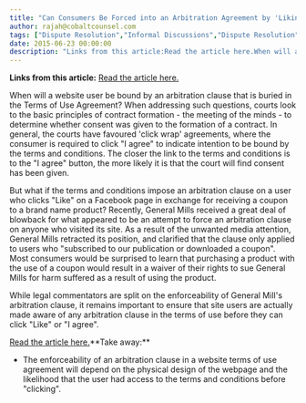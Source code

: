 ```yaml
---
title: "Can Consumers Be Forced into an Arbitration Agreement by 'Liking' a Brand on Facebook and Receiving a Coupon?"
author: rajah@cobaltcounsel.com
tags: ["Dispute Resolution","Informal Discussions","Dispute Resolution","Rajah"]
date: 2015-06-23 00:00:00
description: "Links from this article:Read the article here.When will a website user be bound by an arbitration clause that is buried in the Terms of Use A..."
---
```


**Links from this article:**
[Read the article here.](http://www.jdsupra.com/legalnews/how-to-enforce-terms-of-service-for-onli-41274/?)

When will a website user be bound by an arbitration clause that is buried in the Terms of Use Agreement? When addressing such questions, courts look to the basic principles of contract formation - the meeting of the minds - to determine whether consent was given to the formation of a contract. In general, the courts have favoured 'click wrap' agreements, where the consumer is required to click "I agree" to indicate intention to be bound by the terms and conditions. The closer the link to the terms and conditions is to the "I agree" button, the more likely it is that the court will find consent has been given.

But what if the terms and conditions impose an arbitration clause on a user who clicks "Like" on a Facebook page in exchange for receiving a coupon to a brand name product? Recently, General Mills received a great deal of blowback for what appeared to be an attempt to force an arbitration clause on anyone who visited its site. As a result of the unwanted media attention, General Mills retracted its position, and clarified that the clause only applied to users who "subscribed to our publication or downloaded a coupon". Most consumers would be surprised to learn that purchasing a product with the use of a coupon would result in a waiver of their rights to sue General Mills for harm suffered as a result of using the product.

While legal commentators are split on the enforceability of General Mill's arbitration clause, it remains important to ensure that site users are actually made aware of any arbitration clause in the terms of use before they can click "Like" or "I agree".

[Read the article here.](http://www.jdsupra.com/legalnews/how-to-enforce-terms-of-service-for-onli-41274/?)**Take away:**
- The enforceability of an arbitration clause in a website terms of use agreement will depend on the physical design of the webpage and the likelihood that the user had access to the terms and conditions before "clicking".